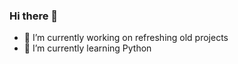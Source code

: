 ### Hi there 👋
- 🔭 I’m currently working on refreshing old projects
- 🌱 I’m currently learning Python 

<!--
**TylerAStephens/TylerAStephens** is a ✨ _special_ ✨ repository because its `README.md` (this file) appears on your GitHub profile.

Here are some ideas to get you started:

- 💬 Ask me about ...
- 📫 How to reach me: ...
- ⚡ Fun fact: ...
-->
